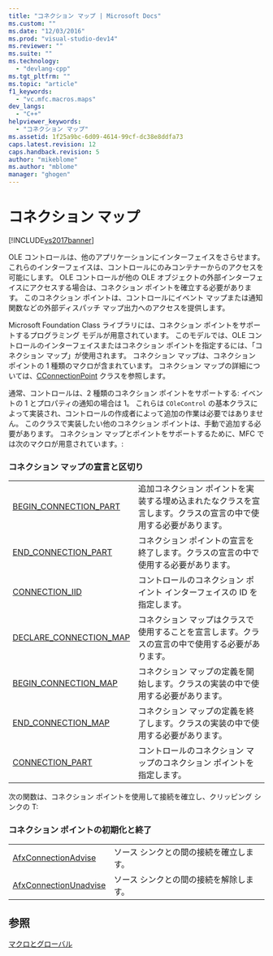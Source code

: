 ```yaml
---
title: "コネクション マップ | Microsoft Docs"
ms.custom: ""
ms.date: "12/03/2016"
ms.prod: "visual-studio-dev14"
ms.reviewer: ""
ms.suite: ""
ms.technology: 
  - "devlang-cpp"
ms.tgt_pltfrm: ""
ms.topic: "article"
f1_keywords: 
  - "vc.mfc.macros.maps"
dev_langs: 
  - "C++"
helpviewer_keywords: 
  - "コネクション マップ"
ms.assetid: 1f25a9bc-6d09-4614-99cf-dc38e8ddfa73
caps.latest.revision: 12
caps.handback.revision: 5
author: "mikeblome"
ms.author: "mblome"
manager: "ghogen"
---
```

# コネクション マップ
[!INCLUDE[vs2017banner](../../assembler/inline/includes/vs2017banner.md)]

OLE コントロールは、他のアプリケーションにインターフェイスをさらせます。  これらのインターフェイスは、コントロールにのみコンテナーからのアクセスを可能にします。  OLE コントロールが他の OLE オブジェクトの外部インターフェイスにアクセスする場合は、コネクション ポイントを確立する必要があります。  このコネクション ポイントは、コントロールにイベント マップまたは通知関数などの外部ディスパッチ マップ出力へのアクセスを提供します。  
  
 Microsoft Foundation Class ライブラリには、コネクション ポイントをサポートするプログラミング モデルが用意されています。  このモデルでは、OLE コントロールのインターフェイスまたはコネクション ポイントを指定するには、「コネクション マップ」が使用されます。  コネクション マップは、コネクション ポイントの 1 種類のマクロが含まれています。  コネクション マップの詳細については、[CConnectionPoint](../Topic/CConnectionPoint%20Class.md) クラスを参照します。  
  
 通常、コントロールは、2 種類のコネクション ポイントをサポートする: イベントの 1 とプロパティの通知の場合は 1。  これらは `COleControl` の基本クラスによって実装され、コントロールの作成者によって追加の作業は必要ではありません。  このクラスで実装したい他のコネクション ポイントは、手動で追加する必要があります。  コネクション マップとポイントをサポートするために、MFC では次のマクロが用意されています。:  
  
### コネクション マップの宣言と区切り  
  
|||  
|-|-|  
|[BEGIN\_CONNECTION\_PART](../Topic/BEGIN_CONNECTION_PART.md)|追加コネクション ポイントを実装する埋め込まれたなクラスを宣言します。クラスの宣言の中で使用する必要があります。|  
|[END\_CONNECTION\_PART](../Topic/END_CONNECTION_PART.md)|コネクション ポイントの宣言を終了します。クラスの宣言の中で使用する必要があります。|  
|[CONNECTION\_IID](../Topic/CONNECTION_IID.md)|コントロールのコネクション ポイント インターフェイスの ID を指定します。|  
|[DECLARE\_CONNECTION\_MAP](../Topic/DECLARE_CONNECTION_MAP.md)|コネクション マップはクラスで使用することを宣言します。クラスの宣言の中で使用する必要があります。|  
|[BEGIN\_CONNECTION\_MAP](../Topic/BEGIN_CONNECTION_MAP.md)|コネクション マップの定義を開始します。クラスの実装の中で使用する必要があります。|  
|[END\_CONNECTION\_MAP](../Topic/END_CONNECTION_MAP.md)|コネクション マップの定義を終了します。クラスの実装の中で使用する必要があります。|  
|[CONNECTION\_PART](../Topic/CONNECTION_PART.md)|コントロールのコネクション マップのコネクション ポイントを指定します。|  
  
 次の関数は、コネクション ポイントを使用して接続を確立し、クリッピング シンクの T:  
  
### コネクション ポイントの初期化と終了  
  
|||  
|-|-|  
|[AfxConnectionAdvise](../Topic/AfxConnectionAdvise.md)|ソース シンクとの間の接続を確立します。|  
|[AfxConnectionUnadvise](../Topic/AfxConnectionUnadvise.md)|ソース シンクとの間の接続を解除します。|  
  
## 参照  
 [マクロとグローバル](../../mfc/reference/mfc-macros-and-globals.md)